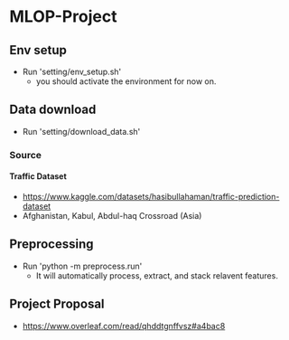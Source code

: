 # MLOP-Project

## Env setup

* Run 'setting/env_setup.sh'
  * you should activate the environment for now on.

## Data download

* Run 'setting/download_data.sh'

### Source

#### Traffic Dataset

* <https://www.kaggle.com/datasets/hasibullahaman/traffic-prediction-dataset>
* Afghanistan, Kabul, Abdul-haq Crossroad (Asia)

## Preprocessing

* Run 'python -m preprocess.run'
  * It will automatically process, extract, and stack relavent features.

## Project Proposal

* <https://www.overleaf.com/read/qhddtgnffvsz#a4bac8>
